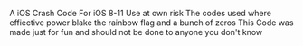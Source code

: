 A iOS Crash Code For iOS 8-11 Use at own risk
The codes used where effiective power blake the rainbow flag and a bunch of zeros
This Code was made just for fun and should not be done to anyone you don't know 
